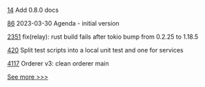 
[14](https://github.com/hyperledger/aries-acapy-docs/pull/14) Add 0.8.0 docs

[86](https://github.com/hyperledger/toc/pull/86) 2023-03-30 Agenda - initial version

[2351](https://github.com/hyperledger/cacti/pull/2351) fix(relay): rust build fails after tokio bump from 0.2.25 to 1.18.5

[420](https://github.com/hyperledger-labs/private-data-objects/pull/420) Split test scripts into a local unit test and one for services

[4117](https://github.com/hyperledger/fabric/pull/4117) Orderer v3: clean orderer main


[See more >>>](https://start-here.hyperledger.org/pull-requests)
